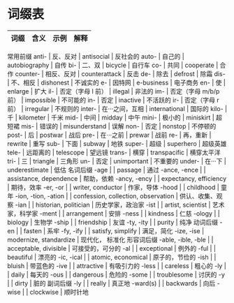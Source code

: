 # 词缀表

| 词缀 | 含义 | 示例 | 解释 |
| -- | -- | -- | -- |
常用前缀
anti- | 反、反对 | antisocial | 反社会的
auto- | 自己的 | autobiography | 自传
bi- | 二、双 | bicycle | 自行车
co- | 共同 | cooperate | 合作
counter- | 相反、反对 | counterattack | 反击
de- | 除去 | defrost | 除霜
dis- | 不、相反 | dishonest | 不诚实的
e- | 因特网 | e-business | 电子商务
en- | 使 | enlarge | 扩大
il- | 否定（字母 l 前） | illegal | 非法的
im- | 否定（字母 m/b/p 前） | impossible | 不可能的
in- | 否定 | inactive | 不活跃的
ir- | 否定（字母 r 前） | irregular | 不规则的
inter- | 在···之间，互相 | international | 国际的
kilo- | 千 | kilometer | 千米
mid- | 中间 | midday | 中午
mini- | 极小的 | miniskirt | 超短裙
mis- | 错误的 | misunderstand | 误解
non- | 否定 | nonstop | 不停顿的
post- | 后 | postwar | 战后
pre- | 在···之前 | prewar | 战前
re- | 再，重新 | rewrite | 重写
sub- | 下面 | subway | 地铁
super- | 超级 | superhero | 超级英雄
tele- | 远距离的 | telescope | 望远镜
trans- | 横穿 | transpacific | 横穿太平洋
tri- | 三 | triangle | 三角形
un- | 否定 | unimportant | 不重要的
under- | 在···下 | underestimate | 低估
名词后缀
-age | | passage | 通过
-ance, -ence | | assistance, dependence | 帮助，依赖
-ancy, -ency | | expectancy, efficiency | 期待，效率
-er, -or | | writer, conductor | 作家，导体
-hood | | childhood | 童年
-ion, -tion, -ation | | confession, collection, observation | 供认、收集、观察
-ian | | historian, politician | 历史学家，政治家
-ist | | artist, scientist | 艺术家，科学家
-ment | | arrangement | 安排
-ness | | kindness | 仁慈
-ology | | biology | 生物学
-ship | | friendship | 友谊
-ty, -ity | | purity | 纯净
动词后缀
-en | | fasten | 系牢
-fy, -ify | | satisfy, simplify | 满足，简化
-ize, -ise | modernize, standardize | 现代化， 标准化
形容词后缀
-able, -ible, -ble | | acceptable, divisible | 可接受的，可分的
-al | | exceptional | 例外的
-ful | | beautiful | 漂亮的
-ic, -ical | | atomic, economical | 原子的，节俭的
-ish | | bluish | 带蓝色的
-ive | | attractive | 有吸引力的
-less | | careless | 粗心的
-ly | | daily | 每天的
-ous | | dangerous | 危险的
-some | | troublesome | 讨厌的
-y | | dirty | 脏的
副词后缀
-ly | | really | 真正地
-ward(s) | | backwards | 向后
-wise | | clockwise | 顺时针地
